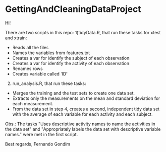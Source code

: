 # GettingAndCleaningDataProject

Hi!

There are two scripts in this repo: 
1)tidyData.R, that run these tasks for xtest and xtrain:
- Reads all the files
- Names the variables from features.txt
- Creates a var for identify the subject of each observation
- Creates a var for identify the activity of each observation
- Renames rows
- Creates variable called 'ID'

2) run_analysis.R, that run these tasks:
- Merges the training and the test sets to create one data set.
- Extracts only the measurements on the mean and standard deviation for each measurement.
- From the data set in step 4, creates a second, independent tidy data set with the average of each variable for each activity and each subject.

Obs.: The tasks "Uses descriptive activity names to name the activities in the data set" and "Appropriately labels the data set with descriptive variable names." were met in the first script. 

Best regards,
Fernando Gondim
  
